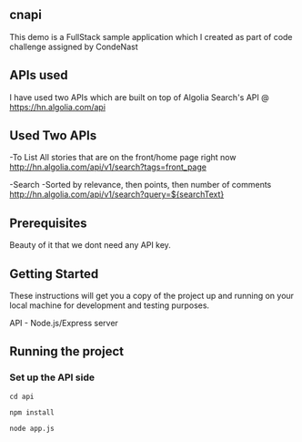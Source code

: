 ## cnapi

This demo is a FullStack sample application which I created as part of code challenge assigned by CondeNast

## APIs used

I have used two APIs which are built on top of Algolia Search's API @ https://hn.algolia.com/api

## Used Two APIs

-To List All stories that are on the front/home page right now
http://hn.algolia.com/api/v1/search?tags=front_page

-Search
-Sorted by relevance, then points, then number of comments
http://hn.algolia.com/api/v1/search?query=${searchText}

## Prerequisites

Beauty of it that we dont need any API key.

## Getting Started

These instructions will get you a copy of the project up and running on your local machine for development and testing purposes.

API - Node.js/Express server

## Running the project

### Set up the API side

```
cd api
```

```
npm install
```

```
node app.js
```
